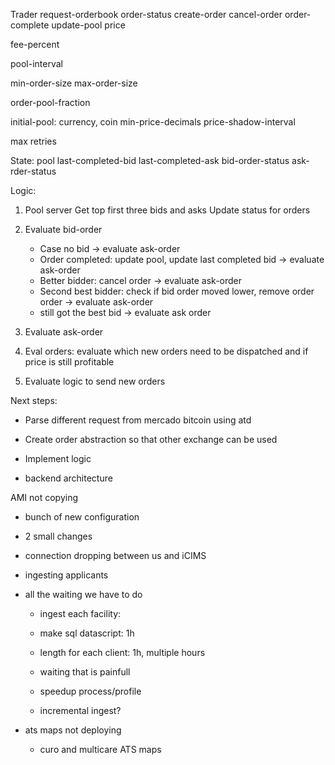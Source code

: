 
Trader
request-orderbook
order-status
create-order
cancel-order
order-complete
update-pool
price


fee-percent

pool-interval

min-order-size
max-order-size

order-pool-fraction

initial-pool: currency, coin
min-price-decimals
price-shadow-interval

max retries

State:
pool
last-completed-bid
last-completed-ask
bid-order-status
ask-rder-status


Logic:
1) Pool server
   Get top first three bids and asks
   Update status for orders

2) Evaluate bid-order
   - Case no bid -> evaluate ask-order
   - Order completed: update pool, update last completed bid -> evaluate ask-order
   - Better bidder: cancel order -> evaluate ask-order
   - Second best bidder: check if bid order moved lower, remove order order -> evaluate ask-order
   - still got the best bid -> evaluate ask order

3) Evaluate ask-order
4) Eval orders: evaluate which new orders need to be dispatched and if price is still profitable
5) Evaluate logic to send new orders


Next steps:
- Parse different request from mercado bitcoin using atd
- Create order abstraction so that other exchange can be used
- Implement logic

- backend architecture

AMI not copying
- bunch of new configuration
- 2 small changes

- connection dropping between us and iCIMS
- ingesting applicants

- all the waiting we have to do
  - ingest each facility:
  - make sql datascript: 1h
  - length for each client: 1h, multiple hours
  
  - waiting that is painfull
  - speedup process/profile
  - incremental ingest?

- ats maps not deploying
  - curo and multicare ATS maps